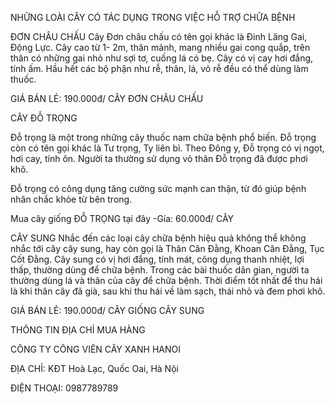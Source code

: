 NHỮNG LOÀI CÂY CÓ TÁC DỤNG TRONG VIỆC HỖ TRỢ CHỮA BỆNH

ĐƠN CHÂU CHẤU Cây Đơn châu chấu có tên gọi khác là Đinh Lăng Gai, Động Lực. Cây cao từ 1- 2m, thân mảnh, mang nhiều gai cong quắp, trên thân có những gai nhỏ như sợi tơ, cuống lá có bẹ. Cây có vị cay hơi đắng, tính ấm. Hầu hết các bộ phận như rễ, thân, lá, vỏ rễ đều có thể dùng làm thuốc.

GIÁ BÁN LẺ: 190.000đ/ CÂY ĐƠN CHÂU CHẤU

CÂY ĐỖ TRỌNG

Đỗ trọng là một trong những cây thuốc nam chữa bệnh phổ biến. Đỗ trọng còn có tên gọi khác là Tư trọng, Ty liên bì. Theo Đông y, Đỗ trọng có vị ngọt, hơi cay, tính ôn. Người ta thường sử dụng vỏ thân Đỗ trọng đã được phơi khô.

Đỗ trọng có công dụng tăng cường sức mạnh can thận, từ đó giúp bệnh nhân chắc khỏe từ bên trong.

Mua cây giống ĐỖ TRỌNG tại đây -Gía: 60.000đ/ CÂY

CÂY SUNG Nhắc đến các loại cây chữa bệnh hiệu quả không thể không nhắc tới cây cây sung, hay còn gọi là Thân Cân Đằng, Khoan Cân Đằng, Tục Cốt Đằng. Cây sung có vị hơi đắng, tính mát, công dụng thanh nhiệt, lợi thấp, thường dùng để chữa bệnh.
Trong các bài thuốc dân gian, người ta thường dùng lá và thân của cây để chữa bệnh. Thời điểm tốt nhất để thu hái là khi thân cây đã già, sau khi thu hái về làm sạch, thái nhỏ và đem phơi khô.

GIÁ BÁN LẺ: 190.000đ/ CÂY GIỐNG CÂY SUNG


THÔNG TIN ĐỊA CHỈ MUA HÀNG


CÔNG TY CÔNG VIÊN CÂY XANH HANOI


ĐỊA CHỈ: KĐT Hoà Lạc, Quốc Oai, Hà Nội


ĐIỆN THOẠI: 0987789789
